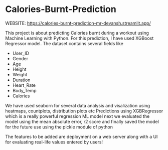 # Calories-Burnt-Prediction
WEBSITE: https://calories-burnt-prediction-mr-devansh.streamlit.app/

This project is about predicting Calories burnt during a workout using Machine Learning with Python. For this prediction, I have used XGBoost Regressor model.
The dataset contains several fields like 
* User_ID      
* Gender        
* Age           
* Height        
* Weight        
* Duration      
* Heart_Rate    
* Body_Temp     
* Calories

We have used seaborn for several data analysis and visalization using heatmaps, countplots, distribution plots etc
Predictions using XGBRegressor which is a really powerful regression ML model
next we evaluated the model using the mean absolute error, r2 score
and finally saved the model for the future use using the pickle module of python

The features to be added are deployment on a web server along with a UI for evaluating real-life values entered by users! 
